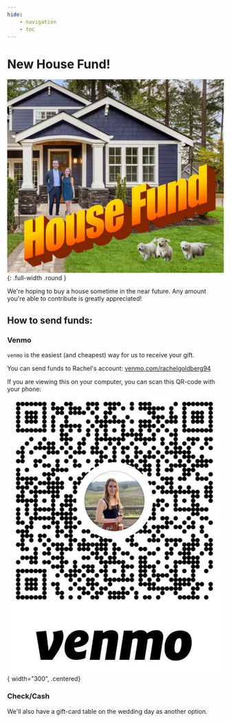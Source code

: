 ```yaml
---
hide:
    - navigation
    - toc
---
```


# New House Fund!

![housepic](../assets/house.jpg){: .full-width .round }

We're hoping to buy a house sometime in the near future.
Any amount you're able to contribute is greatly appreciated!


## How to send funds:

### Venmo
`venmo` is the easiest (and cheapest) way for us to receive your gift.

You can send funds to Rachel's account:
[venmo.com/rachelgoldberg94](https://venmo.com/rachelgoldberg94)

If you are viewing this on your computer, you can scan this QR-code with your phone:
![venmo_qr_code](../assets/venmo_qr.png){ width="300", .centered}

### Check/Cash
We'll also have a gift-card table on the wedding day as another option.
